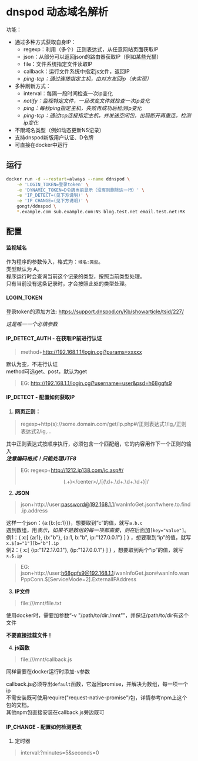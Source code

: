 # dnspod 动态域名解析

功能：
* 通过多种方式获取自身IP：
    * regexp：利用（多个）正则表达式，从任意网站页面获取IP
    * json：从部分可以返回json的路由器获取IP（例如某些光猫）
    * file：文件系统指定文件读取IP
    * callback：运行文件系统中指定js文件，返回IP
    * *ping-tcp：通过连接指定主机，由对方发回ip（未实现）*
* 多种刷新方式：
	* interval：每隔一段时间检查一次ip变化
	* *notify：监视特定文件，一旦改变文件就检查一次ip变化*
	* *ping：每秒ping指定主机，失败再成功后检测ip变化*
    * *ping-tcp：通过tcp连接指定主机，并发送空闲包，出现断开再重连，检测ip变化*
* 不限域名类型（例如动态更新NS记录）
* 支持dnspod新版用户认证、D令牌
* 可直接在docker中运行

## 运行
```bash
docker run -d --restart=always --name ddnspod \
    -e 'LOGIN_TOKEN=登录token' \
    -e 'DYNAMIC_TOKEN=D令牌当前显示（没有则删除这一行）' \
    -e 'IP_DETECT=(见下方说明)' \
    -e 'IP_CHANGE=(见下方说明)' \
	gongt/ddnspod \
	*.example.com sub.example.com:NS blog.test.net email.test.net:MX
```

## 配置

#### 监视域名
作为程序的参数传入，格式为：`域名:类型`。    
类型默认为 A。    
程序运行时会查询当前这个记录的类型，按照当前类型处理。    
只有当前没有这条记录时，才会按照此处的类型处理。

#### LOGIN_TOKEN
登录token的添加方法: https://support.dnspod.cn/Kb/showarticle/tsid/227/

*这是唯一一个必填参数*

#### IP_DETECT_AUTH - 在获取IP前进行认证
> method+http://192.168.1.1/login.cgi?params=xxxxx

默认为空，不进行认证    
method可选get、post，默认为get

> EG: http://192.168.1.1/login.cgi?username=user&psd=h68gqfs9

#### IP_DETECT - 配置如何获取IP
1. **网页正则：**
> regexp+http(s)://some.domain.com/get/ip.php#/正则表达式1/ig,/正则表达式2/ig,...

其中正则表达式按顺序执行，必须包含一个匹配组，它的内容用作下一个正则的输入     
***注意编码格式！只能处理UTF8***

> EG: regexp+http://1212.ip138.com/ic.asp#/<center>(.+)<\/center>/,/\[(\d+\.\d+\.\d+\.\d+)\]/
	
2. **JSON**
> json+http://user:password@192.168.1.1/wanInfoGet.json#where.to.find.ip.address

这样一个json：{a:{b:{c:1}}}，想要取到“c”的值，就写`a.b.c`    
遇到数组，用$表示，如果不是数组的每一项都需要，则在$后面加`[key="value"]`。     
例1：{ x:[ {a:1}, {b:"b"}, {a:1, b:"b", ip:"127.0.0.1"} ] } ，想要取到“ip”的值，就写`x.$[a="1"][b="b"].ip`   
例2：{ x:[ {ip:"172.17.0.1"}, {ip:"127.0.0.1"} ] } ，想要取到两个“ip”的值，就写`x.$.ip`   

> EG: json+http://user:h68gqfs9@192.168.1.1/wanInfoGet.json#wanInfo.wanPppConn.$[ServiceMode=2].ExternalIPAddress

3. **IP文件**
> file:///mnt/file.txt

使用docker时，需要加参数“-v "/path/to/dir:/mnt"”，并保证/path/to/dir有这个文件

**不要直接挂载文件！**

4. **js函数**
> file:///mnt/callback.js

同样需要在docker运行时添加-v参数

callback.js必须导出`default`函数，它返回promise，并解决为数组，每一项一个ip    
不需安装既可使用require("request-native-promise")包，详情参考npm上这个包的文档。    
其他npm包直接安装在callback.js旁边既可

#### IP_CHANGE - 配置如何检测更改
1. 定时器
> interval:?minutes=5&seconds=0
